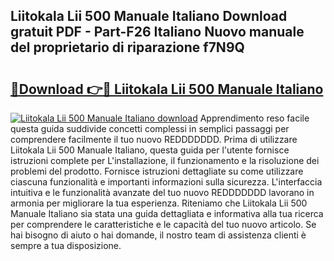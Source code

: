 ## Liitokala Lii 500 Manuale Italiano Download gratuit PDF - Part-F26 Italiano Nuovo manuale del proprietario di riparazione f7N9Q

# <h2><a href="http://dfbtpn7.blite.top/?on=Liitokala+Lii+500+Manuale+Italiano">🔗Download 👉🔴 Liitokala Lii 500 Manuale Italiano</a></h2>

[![Liitokala Lii 500 Manuale Italiano download](https://i.imgur.com/lujVjoI.png)](http://dfbtpn7.blite.top/?on=Liitokala+Lii+500+Manuale+Italiano)
Apprendimento reso facile questa guida suddivide concetti complessi in semplici passaggi per comprendere facilmente il tuo nuovo REDDDDDDD. Prima di utilizzare Liitokala Lii 500 Manuale Italiano, questa guida per l'utente fornisce istruzioni complete per L'installazione, il funzionamento e la risoluzione dei problemi del prodotto. Fornisce istruzioni dettagliate su come utilizzare ciascuna funzionalità e importanti informazioni sulla sicurezza. L'interfaccia intuitiva e le funzionalità avanzate del tuo nuovo REDDDDDDD lavorano in armonia per migliorare la tua esperienza. Riteniamo che Liitokala Lii 500 Manuale Italiano sia stata una guida dettagliata e informativa alla tua ricerca per comprendere le caratteristiche e le capacità del tuo nuovo articolo. Se hai bisogno di aiuto o hai domande, il nostro team di assistenza clienti è sempre a tua disposizione.

